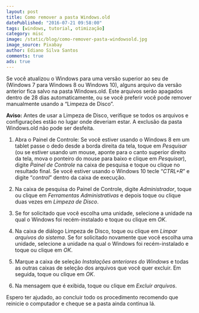 ```yaml
---
layout: post
title: Como remover a pasta Windows.old
datePublished: "2016-07-21 09:58:00"
tags: [windows, tutorial, otimização]
category: misc
image: /static/blog/como-remover-pasta-windowsold.jpg
image_source: Pixabay
author: Ediano Silva Santos
comments: true
ads: true
---
```


Se você atualizou o Windows para uma versão superior ao seu de (Windows 7 para Windows 8 ou Windows 10), alguns arquivo da versão anterior fica salvo na pasta Windows.old. Este arquivos serão apagados dentro de 28 dias automaticamente, ou se você preferir você pode remover manualmente usando a “Limpeza de Disco”.

**Aviso:** Antes de usar a Limpeza de Disco, verifique se todos os arquivos e configurações estão no lugar onde deveriam estar. A exclusão da pasta Windows.old não pode ser desfeita.

1. Abra o Painel de Controle: Se você estiver usando o Windows 8 em um tablet passe o dedo desde a borda direita da tela, toque em *Pesquisar* (ou se estiver usando um mouse, aponte para o canto superior direito da tela, mova o ponteiro do mouse para baixo e clique em *Pesquisar*), digite *Painel de Controle* na caixa de pesquisa e toque ou clique no resultado final. Se você estiver usando o Windows 10 tecle “*CTRL+R*” e digite “*control*” dentro da caixa de execução.

2. Na caixa de pesquisa do Painel de Controle, digite *Administrador*, toque ou clique em *Ferramentas Administrativas* e depois toque ou clique duas vezes em *Limpeza de Disco*.

3. Se for solicitado que você escolha uma unidade, selecione a unidade na qual o Windows foi recém-instalado e toque ou clique em *OK*.

4. Na caixa de diálogo Limpeza de Disco, toque ou clique em *Limpar arquivos do sistema*. Se for solicitado novamente que você escolha uma unidade, selecione a unidade na qual o Windows foi recém-instalado e toque ou clique em *OK*.

5. Marque a caixa de seleção *Instalações anteriores do Windows* e todas as outras caixas de seleção dos arquivos que você quer excluir. Em seguida, toque ou clique em *OK*.

6. Na mensagem que é exibida, toque ou clique em *Excluir arquivos*.

Espero ter ajudado, ao concluir todo os procedimento recomendo que reinicie o computador e cheque se a pasta ainda continua lá.
